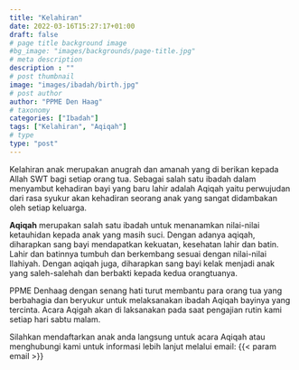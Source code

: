 ```yaml
---
title: "Kelahiran"
date: 2022-03-16T15:27:17+01:00
draft: false
# page title background image
#bg_image: "images/backgrounds/page-title.jpg"
# meta description
description : ""
# post thumbnail
image: "images/ibadah/birth.jpg"
# post author
author: "PPME Den Haag"
# taxonomy
categories: ["Ibadah"]
tags: ["Kelahiran", "Aqiqah"]
# type
type: "post"
---
```


Kelahiran  anak merupakan  anugrah dan amanah yang di berikan kepada Allah SWT bagi setiap orang tua. Sebagai salah satu  ibadah dalam menyambut kehadiran bayi  yang baru lahir  adalah Aqiqah yaitu  perwujudan dari rasa syukur akan kehadiran seorang anak yang sangat didambakan oleh setiap keluarga.

**Aqiqah** merupakan salah satu ibadah untuk menanamkan nilai-nilai ketauhidan kepada anak yang masih suci. Dengan adanya aqiqah, diharapkan sang bayi mendapatkan kekuatan, kesehatan lahir dan batin. Lahir dan batinnya tumbuh dan berkembang sesuai dengan nilai-nilai Ilahiyah. Dengan aqiqah juga, diharapkan sang bayi kelak menjadi anak yang saleh-salehah dan berbakti kepada kedua orangtuanya.

PPME Denhaag dengan senang hati turut membantu para orang tua yang berbahagia dan beryukur untuk melaksanakan ibadah Aqiqah  bayinya yang tercinta. Acara Aqigah  akan di laksanakan pada saat pengajian rutin kami setiap hari sabtu malam.

Silahkan mendaftarkan anak anda langsung untuk acara Aqiqah atau menghubungi kami untuk informasi lebih lanjut melalui email: {{< param email >}} 